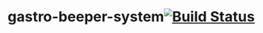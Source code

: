 
# gastro-beeper-system[![Build Status](https://travis-ci.org/JakubNapieraj/gastro-beeper-system.svg?branch=master)](https://travis-ci.org/JakubNapieraj/gastro-beeper-system)